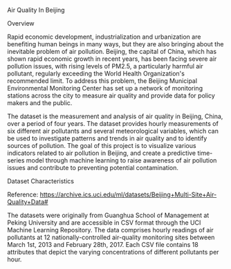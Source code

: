 Air Quality In Beijing

Overview

Rapid economic development, industrialization and urbanization are benefiting human beings in many ways, but they are also bringing about the inevitable problem of air pollution. Beijing, the capital of China, which has shown rapid economic growth in recent years, has been facing severe air pollution issues, with rising levels of PM2.5, a particularly harmful air pollutant, regularly exceeding the World Health Organization's recommended limit. To address this problem, the Beijing Municipal Environmental Monitoring Center has set up a network of monitoring stations across the city to measure air quality and provide data for policy makers and the public.

The dataset is the measurement and analysis of air quality in Beijing, China, over a period of four years. The dataset provides hourly measurements of six different air pollutants and several meteorological variables, which can be used to investigate patterns and trends in air quality and to identify sources of pollution. The goal of this project is to visualize various indicators related to air pollution in Beijing, and create a predictive time-series model through machine learning to raise awareness of air pollution issues and contribute to preventing potential contamination.

Dataset Characteristics

Reference: https://archive.ics.uci.edu/ml/datasets/Beijing+Multi-Site+Air-Quality+Data#

The datasets were originally from Guanghua School of Management at Peking University and are accessible in CSV format through the UCI Machine Learning Repository. The data comprises hourly readings of air pollutants at 12 nationally-controlled air-quality monitoring sites between March 1st, 2013 and February 28th, 2017. Each CSV file contains 18 attributes that depict the varying concentrations of different pollutants per hour.
